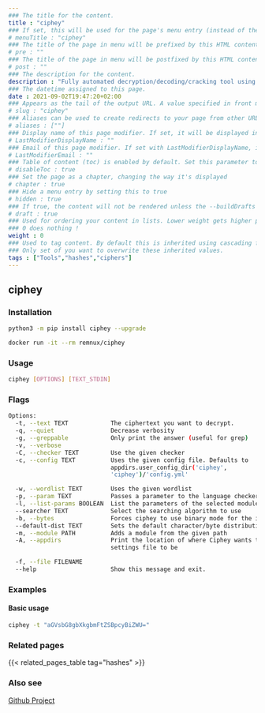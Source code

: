```yaml
---
### The title for the content.
title : "ciphey"
### If set, this will be used for the page's menu entry (instead of the `title` attribute)
# menuTitle : "ciphey"
### The title of the page in menu will be prefixed by this HTML content
# pre : ""
### The title of the page in menu will be postfixed by this HTML content
# post : ""
### The description for the content.
description : "Fully automated decryption/decoding/cracking tool using natural language processing & artificial intelligence."
### The datetime assigned to this page.
date : 2021-09-02T19:47:20+02:00
### Appears as the tail of the output URL. A value specified in front matter will override the segment of the URL based on the filename.
# slug : "ciphey"
### Aliases can be used to create redirects to your page from other URLs.
# aliases : [""]
### Display name of this page modifier. If set, it will be displayed in the footer.
# LastModifierDisplayName : ""
### Email of this page modifier. If set with LastModifierDisplayName, it will be displayed in the footer
# LastModifierEmail : ""
### Table of content (toc) is enabled by default. Set this parameter to true to disable it.
# disableToc : true
### Set the page as a chapter, changing the way it's displayed
# chapter : true
### Hide a menu entry by setting this to true
# hidden : true
### If true, the content will not be rendered unless the --buildDrafts flag is passed to the hugo command.
# draft : true
### Used for ordering your content in lists. Lower weight gets higher precedence. So content with lower weight will come first.
### 0 does nothing !
weight : 0
### Used to tag content. By default this is inherited using cascading from _index.md files
### Only set of you want to overwrite these inherited values.
tags : ["Tools","hashes","ciphers"]
---
```


## ciphey

### Installation

```bash
python3 -m pip install ciphey --upgrade
```

```bash
docker run -it --rm remnux/ciphey
```

### Usage

```bash
ciphey [OPTIONS] [TEXT_STDIN]
```

### Flags

```bash
Options:
  -t, --text TEXT            The ciphertext you want to decrypt.
  -q, --quiet                Decrease verbosity
  -g, --greppable            Only print the answer (useful for grep)
  -v, --verbose
  -C, --checker TEXT         Use the given checker
  -c, --config TEXT          Uses the given config file. Defaults to
                             appdirs.user_config_dir('ciphey',
                             'ciphey')/'config.yml'

  -w, --wordlist TEXT        Uses the given wordlist
  -p, --param TEXT           Passes a parameter to the language checker
  -l, --list-params BOOLEAN  List the parameters of the selected module
  --searcher TEXT            Select the searching algorithm to use
  -b, --bytes                Forces ciphey to use binary mode for the input
  --default-dist TEXT        Sets the default character/byte distribution
  -m, --module PATH          Adds a module from the given path
  -A, --appdirs              Print the location of where Ciphey wants the
                             settings file to be

  -f, --file FILENAME
  --help                     Show this message and exit.
```

### Examples

#### Basic usage

```bash
ciphey -t "aGVsbG8gbXkgbmFtZSBpcyBiZWU="
```

### Related pages

{{< related_pages_table tag="hashes" >}}

### Also see

[Github Project](https://github.com/ciphey/ciphey)